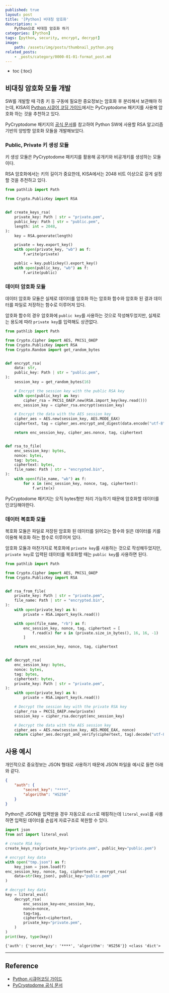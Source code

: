 ```yaml
---
published: true
layout: post
title: '[Python] 비대칭 암호화'
description: >
    Python으로 비대칭 암호화 하기
categories: [Python]
tags: [python, security, encrypt, decrypt]
image:
    path: /assets/img/posts/thumbnail_python.png
related_posts:
    - _posts/category/0000-01-01-format_post.md
---
```

* toc
{:toc}

## 비대칭 암호화 모듈 개발

SW를 개발할 때 각종 키 등 구동에 필요한 중요정보는 암호화 후 분리해서 보관해야 하는데, KISA의 [Python 시큐어 코딩 가이드](https://www.kisa.or.kr/2060204/form?postSeq=13&lang_type=KO)에서는 PyCryptodome 패키지를 사용해 암호화 하는 것을 추천하고 있다.  

PyCryptodome 패키지의 [공식 문서](https://www.pycryptodome.org/src/examples)를 참고하여 Python SW에 사용할 RSA 알고리즘 기반의 양방향 암호화 모듈을 개발해보았다.  

### Public, Private 키 생성 모듈

키 생성 모듈은 PyCryptodome 패키지를 활용해 공개키와 비공개키를 생성하는 모듈이다.  

RSA 암호화에서는 키의 길이가 중요한데, KISA에서는 2048 비트 이상으로 길게 설정할 것을 추천하고 있다.  

```python
from pathlib import Path

from Crypto.PublicKey import RSA


def create_keys_rsa(
    private_key: Path | str = "private.pem",
    public_key: Path | str = "public.pem",
    length: int = 2048,
):
    key = RSA.generate(length)

    private = key.export_key()
    with open(private_key, "wb") as f:
        f.write(private)

    public = key.publickey().export_key()
    with open(public_key, "wb") as f:
        f.write(public)
```

### 데이터 암호화 모듈

데이터 암호화 모듈은 실제로 데이터를 암호화 하는 암호화 함수와 암호화 된 결과 데이터를 파일로 저장하는 함수로 이루어져 있다.  

암호화 함수의 경우 암호화에 `public key`를 사용하는 것으로 작성해두었지만, 실제로는 용도에 따라 `private key`를 입력해도 상관없다.  

```python
from pathlib import Path

from Crypto.Cipher import AES, PKCS1_OAEP
from Crypto.PublicKey import RSA
from Crypto.Random import get_random_bytes


def encrypt_rsa(
    data: str,
    public_key: Path | str = "public.pem",
):
    session_key = get_random_bytes(16)

    # Encrypt the session key with the public RSA key
    with open(public_key) as key:
        cipher_rsa = PKCS1_OAEP.new(RSA.import_key(key.read()))
    enc_session_key = cipher_rsa.encrypt(session_key)

    # Encrypt the data with the AES session key
    cipher_aes = AES.new(session_key, AES.MODE_EAX)
    ciphertext, tag = cipher_aes.encrypt_and_digest(data.encode("utf-8"))

    return enc_session_key, cipher_aes.nonce, tag, ciphertext


def rsa_to_file(
    enc_session_key: bytes,
    nonce: bytes,
    tag: bytes,
    ciphertext: bytes,
    file_name: Path | str = "encrypted.bin",
):
    with open(file_name, "wb") as f:
        for x in (enc_session_key, nonce, tag, ciphertext):
            f.write(x)
```

PyCryptodome 패키지는 오직 bytes형만 처리 가능하기 때문에 암호화할 데이터를 인코딩해야한다.  

### 데이터 복호화 모듈

복호화 모듈은 파일로 저장된 암호화 된 데이터를 읽어오는 함수와 읽은 데이터를 키를 이용해 복호화 하는 함수로 이루어져 있다.  

암호화 모듈과 마찬가지로 복호화에 `private key`를 사용하는 것으로 작성해두었지만, `private key`로 입력된 데이터를 복호화할 때는 `public key`를 사용하면 된다.  

```python
from pathlib import Path

from Crypto.Cipher import AES, PKCS1_OAEP
from Crypto.PublicKey import RSA


def rsa_from_file(
    private_key: Path | str = "private.pem",
    file_name: Path | str = "encrypted.bin",
):
    with open(private_key) as k:
        private = RSA.import_key(k.read())

    with open(file_name, "rb") as f:
        enc_session_key, nonce, tag, ciphertext = [
            f.read(x) for x in (private.size_in_bytes(), 16, 16, -1)
        ]

    return enc_session_key, nonce, tag, ciphertext


def decrypt_rsa(
    enc_session_key: bytes,
    nonce: bytes,
    tag: bytes,
    ciphertext: bytes,
    private_key: Path | str = "private.pem",
):
    with open(private_key) as k:
        private = RSA.import_key(k.read())

    # Decrypt the session key with the private RSA key
    cipher_rsa = PKCS1_OAEP.new(private)
    session_key = cipher_rsa.decrypt(enc_session_key)

    # Decrypt the data with the AES session key
    cipher_aes = AES.new(session_key, AES.MODE_EAX, nonce)
    return cipher_aes.decrypt_and_verify(ciphertext, tag).decode("utf-8")
```

## 사용 예시

개인적으로 중요정보는 JSON 형태로 사용하기 때문에 JSON 파일을 예시로 들면 아래와 같다.  

```json
{
    "auth": {
        "secret_key": "****",
        "algorithm": "HS256"
    }
}
```

Python은 JSON을 입력받을 경우 자동으로 `dict`로 매핑하는데 `literal_eval`를 사용하면 입력된 데이터를 손쉽게 자료구조로 복원할 수 있다.  

```python
import json
from ast import literal_eval

# create RSA key
create_keys_rsa(private_key="private.pem", public_key="public.pem")

# encrypt key data
with open("tmp.json") as f:
    key_json = json.load(f)
enc_session_key, nonce, tag, ciphertext = encrypt_rsa(
    data=str(key_json), public_key="public.pem"
)

# decrypt key data
key = literal_eval(
    decrypt_rsa(
        enc_session_key=enc_session_key,
        nonce=nonce,
        tag=tag,
        ciphertext=ciphertext,
        private_key="private.pem",
    )
)
print(key, type(key))
```
```
{'auth': {'secret_key': '****', 'algorithm': 'HS256'}} <class 'dict'>
```

---
## Reference
- [Python 시큐어코딩 가이드](https://www.kisa.or.kr/2060204/form?postSeq=13&lang_type=KO)
- [PyCryptodome 공식 문서](https://www.pycryptodome.org/src/examples#generate-public-key-and-private-key)